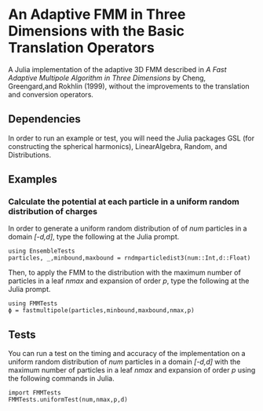 # An Adaptive FMM in Three Dimensions with the Basic Translation Operators

A Julia implementation of the adaptive 3D FMM described in *A Fast Adaptive Multipole Algorithm
in Three Dimensions* by Cheng, Greengard,and Rokhlin (1999), without the improvements to the translation and 
conversion operators. 

## Dependencies

In order to run an example or test, you will need the Julia packages GSL (for constructing the spherical harmonics), LinearAlgebra, Random, and Distributions. 

## Examples
### Calculate the potential at each particle in a uniform random distribution of charges
In order to generate a uniform random distribution of of *num* particles in a domain *[-d,d]*, type the following at the Julia prompt.

```
using EnsembleTests
particles, _,minbound,maxbound = rndmparticledist3(num::Int,d::Float)
```

Then, to apply the FMM to the distribution with the maximum number of particles in a leaf *nmax* and expansion of order *p*, type the following at the Julia prompt.

```
using FMMTests
ϕ = fastmultipole(particles,minbound,maxbound,nmax,p)
```

## Tests

You can run a test on the timing and accuracy of the implementation on a uniform random distribution of *num* particles in a domain *[-d,d]* with the maximum number of particles in a leaf *nmax* and expansion of order *p* using the following commands in Julia.

```
import FMMTests
FMMTests.uniformTest(num,nmax,p,d)
```
